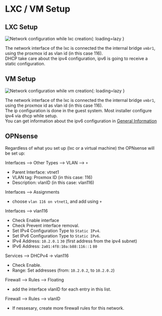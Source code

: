 # LXC / VM Setup

## LXC Setup
![Network configuration while lxc creation](../img/faq/proxmox_lxc_network.png?raw=true){: loading=lazy }

The network interface of the lxc is connected the the internal bridge `vmbr1`, using the proxmox id as vlan id (in this case 116).  
DHCP take care about the ipv4 configuration, ipv6 is going to receive a static configuration.

## VM Setup
![Network configuration while vm creation](../img/faq/proxmox_vm_network.png?raw=true){: loading=lazy }

The network interface of the lxc is connected the the internal bridge `vmbr1`, using the proxmox id as vlan id (in this case 116).  
The ip configuration is done in the guest system. Most installer configure ipv4 via dhcp while setup.  
You can get information about the ipv6 configuration in [General Information](https://docs.secshell.net/en/2._Services/1_general/)

## OPNsense
Regardless of what you set up (lxc or a virtual machine) the OPNsense will be set up:

Interfaces --> Other Types --> VLAN --> `+`

* Parent Interface: vtnet1
* VLAN tag: Proxmox ID (in this case: 116)
* Description: vlanID (in this case: vlan116)

Interfaces --> Assignments

* choose `vlan 116 on vtnet1`, and add using `+`

Interfaces --> vlan116

* Check Enable interface
* Check Prevent interface removal.
* Set IPv4 Configuration Type to `Static IPv4`.
* Set IPv6 Configuration Type to `Static IPv6`.
* IPv4 Address: `10.2.0.1` `30` (first address from the ipv4 subnet)
* IPv6 Address: `2a01:4f8:10a:b88:116::1` `80`

Services --> DHCPv4 -> vlan116

* Check Enable.
* Range: Set addresses (from: `10.2.0.2`, to `10.2.0.2`)

Firewall --> Rules --> Floating

* add the interface vlanID for each entry in this list.

Firewall --> Rules --> vlanID

* If nessesary, create more firewall rules for this network.
